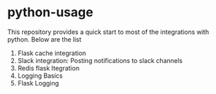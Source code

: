 # python-usage
This repository provides a quick start to most of the integrations with python. Below are the list
1. Flask cache integration
2. Slack integration: Posting notifications to slack channels
3. Redis flask Itegration
4. Logging Basics
5. Flask Logging


